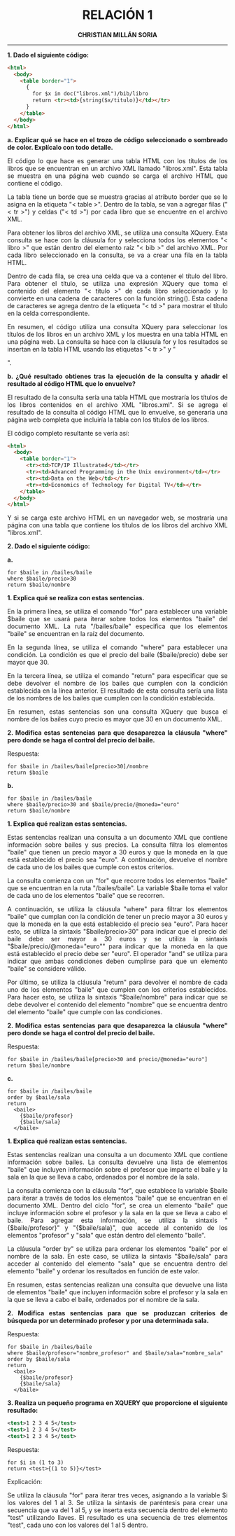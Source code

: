 <style>
  h1, h4{
    text-align: center;
    font-weight: bold;
    border: none;
    margin-bottom: 0px;
  }

  p{
    text-align: justify;
  }

  img{
    border: 2px solid black;
  }

  #ex{
    border: none;
  }
</style>

<h1>RELACIÓN 1</h1>

<h4>CHRISTIAN MILLÁN SORIA</h4>

<hr>

<p><b>1. Dado el siguiente código:</b></p>

```html
<html>
  <body>
    <table border="1">
      {
        for $x in doc("libros.xml")/bib/libro
        return <tr><td>{string($x/titulo)}</td></tr>
      }
    </table>
  </body>
</html>
```

<p><b>a. Explicar qué se hace en el trozo de código seleccionado o sombreado de color. Explícalo con todo detalle.</b></p>

<p>El código lo que hace es generar una tabla HTML con los títulos de los libros que se encuentran en un archivo XML llamado "libros.xml". Esta tabla se muestra en una página web cuando se carga el archivo HTML que contiene el código.</p>

<p>La tabla tiene un borde que se muestra gracias al atributo border que se le asigna en la etiqueta "< table >". Dentro de la tabla, se van a agregar filas ("< tr >") y celdas ("< td >") por cada libro que se encuentre en el archivo XML.</p>

<p>Para obtener los libros del archivo XML, se utiliza una consulta XQuery. Esta consulta se hace con la cláusula for y selecciona todos los elementos "< libro >" que están dentro del elemento raíz "< bib >" del archivo XML. Por cada libro seleccionado en la consulta, se va a crear una fila en la tabla HTML.</p>

<p>Dentro de cada fila, se crea una celda que va a contener el título del libro. Para obtener el título, se utiliza una expresión XQuery que toma el contenido del elemento "< titulo >" de cada libro seleccionado y lo convierte en una cadena de caracteres con la función string(). Esta cadena de caracteres se agrega dentro de la etiqueta "< td >" para mostrar el título en la celda correspondiente.</p>

<p>En resumen, el código utiliza una consulta XQuery para seleccionar los títulos de los libros en un archivo XML y los muestra en una tabla HTML en una página web. La consulta se hace con la cláusula for y los resultados se insertan en la tabla HTML usando las etiquetas "< tr >" y "<p td >".</p>

<p><b>b. ¿Qué resultado obtienes tras la ejecución de la consulta y añadir el resultado al código HTML que lo envuelve?</b></p>

<p>El resultado de la consulta sería una tabla HTML que mostraría los títulos de los libros contenidos en el archivo XML "libros.xml". Si se agrega el resultado de la consulta al código HTML que lo envuelve, se generaría una página web completa que incluiría la tabla con los títulos de los libros.</p>

<p>El código completo resultante se vería así:</p>

```html
<html>
  <body>
    <table border="1">
      <tr><td>TCP/IP Illustrated</td></tr>
      <tr><td>Advanced Programming in the Unix environment</td></tr>
      <tr><td>Data on the Web</td></tr>
      <tr><td>Economics of Technology for Digital TV</td></tr>
    </table>
  </body>
</html>
```

<p>Y si se carga este archivo HTML en un navegador web, se mostraría una página con una tabla que contiene los títulos de los libros del archivo XML "libros.xml".</p>

<p><b>2. Dado el siguiente código:</b></p>

<p><b>a.</b></p>

```xquery
for $baile in /bailes/baile
where $baile/precio>30
return $baile/nombre
```

<p><b>1. Explica qué se realiza con estas sentencias.</b></p>

<p>En la primera línea, se utiliza el comando "for" para establecer una variable $baile que se usará para iterar sobre todos los elementos "baile" del documento XML. La ruta "/bailes/baile" especifica que los elementos "baile" se encuentran en la raíz del documento.</p>

<p>En la segunda línea, se utiliza el comando "where" para establecer una condición. La condición es que el precio del baile ($baile/precio) debe ser mayor que 30.</p>

<p>En la tercera línea, se utiliza el comando "return" para especificar que se debe devolver el nombre de los bailes que cumplen con la condición establecida en la línea anterior. El resultado de esta consulta sería una lista de los nombres de los bailes que cumplen con la condición establecida.</p>

<p>En resumen, estas sentencias son una consulta XQuery que busca el nombre de los bailes cuyo precio es mayor que 30 en un documento XML.</p>

<p><b>2. Modifica estas sentencias para que desaparezca la cláusula "where" pero donde se haga el control del precio del baile.</b></p>

<p>Respuesta:</p>

```xquery
for $baile in /bailes/baile[precio>30]/nombre
return $baile
```

<p><b>b.</b></p>

```xquery
for $baile in /bailes/baile
where $baile/precio>30 and $baile/precio/@moneda="euro"
return $baile/nombre
```

<p><b>1. Explica qué realizan estas sentencias.</b></p>

<p>Estas sentencias realizan una consulta a un documento XML que contiene información sobre bailes y sus precios. La consulta filtra los elementos "baile" que tienen un precio mayor a 30 euros y que la moneda en la que está establecido el precio sea "euro". A continuación, devuelve el nombre de cada uno de los bailes que cumple con estos criterios.</p>

<p>La consulta comienza con un "for" que recorre todos los elementos "baile" que se encuentran en la ruta "/bailes/baile". La variable $baile toma el valor de cada uno de los elementos "baile" que se recorren.</p>

<p>A continuación, se utiliza la cláusula "where" para filtrar los elementos "baile" que cumplan con la condición de tener un precio mayor a 30 euros y que la moneda en la que está establecido el precio sea "euro". Para hacer esto, se utiliza la sintaxis "$baile/precio>30" para indicar que el precio del baile debe ser mayor a 30 euros y se utiliza la sintaxis "$baile/precio/@moneda="euro"" para indicar que la moneda en la que está establecido el precio debe ser "euro". El operador "and" se utiliza para indicar que ambas condiciones deben cumplirse para que un elemento "baile" se considere válido.</p>

<p>Por último, se utiliza la cláusula "return" para devolver el nombre de cada uno de los elementos "baile" que cumplen con los criterios establecidos. Para hacer esto, se utiliza la sintaxis "$baile/nombre" para indicar que se debe devolver el contenido del elemento "nombre" que se encuentra dentro del elemento "baile" que cumple con las condiciones.</p>

<p><b>2. Modifica estas sentencias para que desaparezca la cláusula "where" pero donde se haga el control del precio del baile.</b></p>

<p>Respuesta:</p>

```xquery
for $baile in /bailes/baile[precio>30 and precio/@moneda="euro"]
return $baile/nombre
```

<p><b>c.</b></p>

```xquery
for $baile in /bailes/baile
order by $baile/sala
return 
  <baile>
    {$baile/profesor}
    {$baile/sala}
  </baile>
```

<p><b>1. Explica qué realizan estas sentencias.</b></p>

<p>Estas sentencias realizan una consulta a un documento XML que contiene información sobre bailes. La consulta devuelve una lista de elementos "baile" que incluyen información sobre el profesor que imparte el baile y la sala en la que se lleva a cabo, ordenados por el nombre de la sala.</p>

<p>La consulta comienza con la cláusula "for", que establece la variable $baile para iterar a través de todos los elementos "baile" que se encuentran en el documento XML. Dentro del ciclo "for", se crea un elemento "baile" que incluye información sobre el profesor y la sala en la que se lleva a cabo el baile. Para agregar esta información, se utiliza la sintaxis "{$baile/profesor}" y "{$baile/sala}", que accede al contenido de los elementos "profesor" y "sala" que están dentro del elemento "baile".</p>

<p>La cláusula "order by" se utiliza para ordenar los elementos "baile" por el nombre de la sala. En este caso, se utiliza la sintaxis "$baile/sala" para acceder al contenido del elemento "sala" que se encuentra dentro del elemento "baile" y ordenar los resultados en función de este valor.</p>

<p>En resumen, estas sentencias realizan una consulta que devuelve una lista de elementos "baile" que incluyen información sobre el profesor y la sala en la que se lleva a cabo el baile, ordenados por el nombre de la sala.</p>

<p><b>2. Modifica estas sentencias para que se produzcan criterios de búsqueda por un determinado profesor y por una determinada sala.</b></p>

<p>Respuesta:</p>

```xquery
for $baile in /bailes/baile
where $baile/profesor="nombre_profesor" and $baile/sala="nombre_sala"
order by $baile/sala
return 
  <baile>
    {$baile/profesor}
    {$baile/sala}
  </baile>
```

<p><b>3. Realiza un pequeño programa en XQUERY que proporcione el siguiente resultado:</b></p>

```xml
<test>1 2 3 4 5</test>
<test>1 2 3 4 5</test>
<test>1 2 3 4 5</test>
```

<p>Respuesta:</p>

```xquery
for $i in (1 to 3)
return <test>{(1 to 5)}</test>
```

<p>Explicación:</p>

<p>Se utiliza la cláusula "for" para iterar tres veces, asignando a la variable $i los valores del 1 al 3. Se utiliza la sintaxis de paréntesis para crear una secuencia que va del 1 al 5, y se inserta esta secuencia dentro del elemento "test" utilizando llaves. El resultado es una secuencia de tres elementos "test", cada uno con los valores del 1 al 5 dentro.</p>